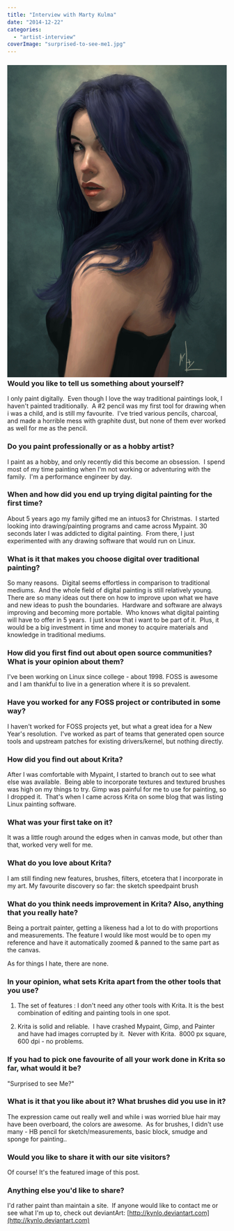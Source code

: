 ```yaml
---
title: "Interview with Marty Kulma"
date: "2014-12-22"
categories: 
  - "artist-interview"
coverImage: "surprised-to-see-me1.jpg"
---
```


### [![surprised-to-see-me](images/surprised-to-see-me.jpg)](https://krita.org/wp-content/uploads/2014/12/surprised-to-see-me.jpg) Would you like to tell us something about yourself?

I only paint digitally.  Even though I love the way traditional paintings look, I haven't painted traditionally.  A #2 pencil was my first tool for drawing when i was a child, and is still my favourite.  I've tried various pencils, charcoal, and made a horrible mess with graphite dust, but none of them ever worked as well for me as the pencil.

### Do you paint professionally or as a hobby artist?

I paint as a hobby, and only recently did this become an obsession.  I spend most of my time painting when I'm not working or adventuring with the family.  I'm a performance engineer by day.

### When and how did you end up trying digital painting for the first time?

About 5 years ago my family gifted me an intuos3 for Christmas.  I started looking into drawing/painting programs and came across Mypaint. 30 seconds later I was addicted to digital painting.  From there, I just experimented with any drawing software that would run on Linux.

### What is it that makes you choose digital over traditional painting?

So many reasons.  Digital seems effortless in comparison to traditional mediums.  And the whole field of digital painting is still relatively young.  There are so many ideas out there on how to improve upon what we have and new ideas to push the boundaries.  Hardware and software are always improving and becoming more portable.  Who knows what digital painting will have to offer in 5 years.  I just know that i want to be part of it.  Plus, it would be a big investment in time and money to acquire materials and knowledge in traditional mediums.

### How did you first find out about open source communities? What is your opinion about them?

I've been working on Linux since college - about 1998. FOSS is awesome and I am thankful to live in a generation where it is so prevalent.

### Have you worked for any FOSS project or contributed in some way?

I haven't worked for FOSS projects yet, but what a great idea for a New Year's resolution.  I've worked as part of teams that generated open source tools and upstream patches for existing drivers/kernel, but nothing directly.

### How did you find out about Krita?

After I was comfortable with Mypaint, I started to branch out to see what else was available.  Being able to incorporate textures and textured brushes was high on my things to try. Gimp was painful for me to use for painting, so I dropped it.  That's when I came across Krita on some blog that was listing Linux painting software.

### What was your first take on it?

It was a little rough around the edges when in canvas mode, but other than that, worked very well for me.

### What do you love about Krita?

I am still finding new features, brushes, filters, etcetera that I incorporate in my art. My favourite discovery so far: the sketch speedpaint brush

### What do you think needs improvement in Krita? Also, anything that you really hate?

Being a portrait painter, getting a likeness had a lot to do with proportions and measurements. The feature I would like most would be to open my reference and have it automatically zoomed & panned to the same part as the canvas.

As for things I hate, there are none.

### In your opinion, what sets Krita apart from the other tools that you use?

1) The set of features : I don't need any other tools with Krita. It is the best combination of editing and painting tools in one spot.

2) Krita is solid and reliable.  I have crashed Mypaint, Gimp, and Painter and have had images corrupted by it.  Never with Krita.  8000 px square, 600 dpi - no problems.

### If you had to pick one favourite of all your work done in Krita so far, what would it be?

"Surprised to see Me?"

### What is it that you like about it? What brushes did you use in it?

The expression came out really well and while i was worried blue hair may have been overboard, the colors are awesome.  As for brushes, I didn't use many - HB pencil for sketch/measurements, basic block, smudge and sponge for painting..

### Would you like to share it with our site visitors?

Of course! It's the featured image of this post.

### Anything else you'd like to share?

I'd rather paint than maintain a site.  If anyone would like to contact me or see what I'm up to, check out deviantArt: [http://kynlo.deviantart.com](http://kynlo.deviantart.com)
